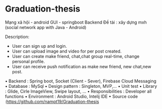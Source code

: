 # Graduation-thesis
Mạng xã hội - android GUI - springboot Backend
Đề tài : xây dựng mxh (social network app with Java - Android)

Description:
+ User can sign up and login.
+ User can upload image and video for per post created.
+ User can create make friend, chat,chat group real-time, change personal profile.
+ User can receive push notification as make new friend, new chat,new post.

• Backend : Spring boot, Socket (Client - Sever), Firebase Cloud Messaging
• Database : MySql
• Design pattern : Singleton, MVP,...
• Unit test
• Library : Glide, Cirle ImageView, Swipe layout, ...
• Responsibilities : Developer all functions
• Environment : Android Studio, Intelij IDE
• Source code :https://github.com/nampt19/Graduation-thesis
